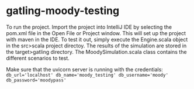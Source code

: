 gatling-moody-testing
=========================

To run the project. Import the project into IntelliJ IDE by selecting the pom.xml file in the Open File or Project window. This will set up the project with maven in the IDE.
To test it out, simply execute the Engine.scala object in the src>scala project directoy. The results of the simulation are stored in the target>gatling directory.
The MoodySimulation.scala class contains the different scenarios to test.

Make sure that the uvicorn server is running with the credentials:
``
  db_url='localhost'
  db_name='moody_testing'
  db_username='moody'
  db_password='moodypass'
``
